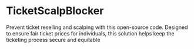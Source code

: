 # TicketScalpBlocker
Prevent ticket reselling and scalping with this open-source code. Designed to ensure fair ticket prices for individuals, this solution helps keep the ticketing process secure and equitable
